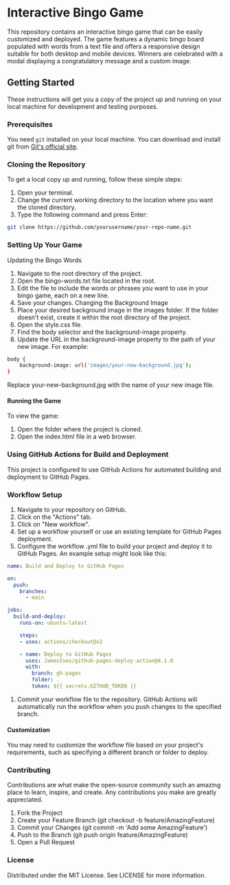 # Interactive Bingo Game

This repository contains an interactive bingo game that can be easily customized and deployed. The game features a dynamic bingo board populated with words from a text file and offers a responsive design suitable for both desktop and mobile devices. Winners are celebrated with a modal displaying a congratulatory message and a custom image.

## Getting Started

These instructions will get you a copy of the project up and running on your local machine for development and testing purposes.

### Prerequisites

You need `git` installed on your local machine. You can download and install git from [Git's official site](https://git-scm.com/).

### Cloning the Repository

To get a local copy up and running, follow these simple steps:

1. Open your terminal.
2. Change the current working directory to the location where you want the cloned directory.
3. Type the following command and press Enter:

```bash
git clone https://github.com/yourusername/your-repo-name.git
```
### Setting Up Your Game
Updating the Bingo Words
1. Navigate to the root directory of the project.
2. Open the bingo-words.txt file located in the root.
3. Edit the file to include the words or phrases you want to use in your bingo game, each on a new line.
4. Save your changes.
Changing the Background Image
1. Place your desired background image in the images folder. If the folder doesn't exist, create it within the root directory of the project.
2. Open the style.css file.
3. Find the body selector and the background-image property.
4. Update the URL in the background-image property to the path of your new image. For example:

```bash
body {
    background-image: url('images/your-new-background.jpg');
}
```
Replace your-new-background.jpg with the name of your new image file.

#### Running the Game
To view the game:

1. Open the folder where the project is cloned.
2. Open the index.html file in a web browser.

### Using GitHub Actions for Build and Deployment
This project is configured to use GitHub Actions for automated building and deployment to GitHub Pages.

### Workflow Setup
1. Navigate to your repository on GitHub.
2. Click on the "Actions" tab.
3. Click on "New workflow".
4. Set up a workflow yourself or use an existing template for GitHub Pages deployment.
4. Configure the workflow .yml file to build your project and deploy it to GitHub Pages. An example setup might look like this:
   
```yaml
name: Build and Deploy to GitHub Pages

on:
  push:
    branches:
      - main

jobs:
  build-and-deploy:
    runs-on: ubuntu-latest

    steps:
    - uses: actions/checkout@v2

    - name: Deploy to GitHub Pages
      uses: JamesIves/github-pages-deploy-action@4.1.0
      with:
        branch: gh-pages
        folder: .
        token: ${{ secrets.GITHUB_TOKEN }}
```
1. Commit your workflow file to the repository. GitHub Actions will automatically run the workflow when you push changes to the specified branch.
#### Customization
You may need to customize the workflow file based on your project's requirements, such as specifying a different branch or folder to deploy.

### Contributing
Contributions are what make the open-source community such an amazing place to learn, inspire, and create. Any contributions you make are greatly appreciated.

1. Fork the Project
2. Create your Feature Branch (git checkout -b feature/AmazingFeature)
3. Commit your Changes (git commit -m 'Add some AmazingFeature')
4. Push to the Branch (git push origin feature/AmazingFeature)
5. Open a Pull Request

### License
Distributed under the MIT License. See LICENSE for more information.
